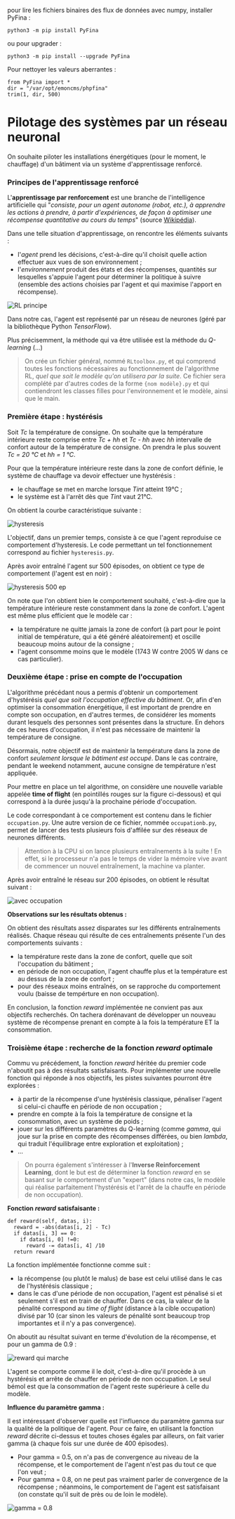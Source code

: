 pour lire les fichiers binaires des flux de données avec numpy, installer PyFina :

```
python3 -m pip install PyFina
```
ou pour upgrader :
```
python3 -m pip install --upgrade PyFina
```
Pour nettoyer les valeurs aberrantes :

```
from PyFina import *
dir = "/var/opt/emoncms/phpfina"
trim(1, dir, 500)
```


# Pilotage des systèmes par un réseau neuronal

On souhaite piloter les installations énergétiques (pour le moment, le chauffage) d'un bâtiment via un système d'apprentissage renforcé. 


### Principes de l'apprentissage renforcé 

L'**apprentissage par renforcement** est une branche de l'intelligence artificielle qui "*consiste, pour un agent autonome (robot, etc.), à apprendre les actions à prendre, à partir d'expériences, de façon à optimiser une récompense quantitative au cours du temps*" (source [Wikipédia](https://fr.wikipedia.org/wiki/Apprentissage_par_renforcement)). 

Dans une telle situation d'apprentissage, on rencontre les éléments suivants :
* l'*agent* prend les décisions, c'est-à-dire qu'il choisit quelle action effectuer aux vues de son environnement ;
* l'*environnement* produit des états et des récompenses, quantités sur lesquelles s'appuie l'agent pour déterminer la politique à suivre (ensemble des actions choisies par l'agent et qui maximise l'apport en récompense). 

![RL principe](imagesHysteresis/RL.jpg)


Dans notre cas, l'agent est représenté par un réseau de neurones (géré par la bibliothèque Python *TensorFlow*).

Plus précisemment, la méthode qui va être utilisée est la méthode du *Q-learning* (...)

> On crée un fichier général, nommé `RLtoolbox.py`, et qui comprend toutes les fonctions nécessaires au fonctionnement de l'algorithme RL, *quel que soit le modèle qu'on utilisera par la suite*. Ce fichier sera complété par d'autres codes de la forme `{nom modèle}.py` et qui contiendront les classes filles pour l'environnement et le modèle, ainsi que le main. 


### Première étape : hystérésis 

Soit *Tc* la température de consigne. On souhaite que la température intérieure reste comprise entre *Tc + hh* et *Tc - hh* avec *hh* intervalle de confort autour de la température de consigne. On prendra le plus souvent *Tc = 20 °C* et *hh = 1 °C*. 

Pour que la température intérieure reste dans la zone de confort définie, le système de chauffage va devoir effectuer une hystérésis : 
* le chauffage se met en marche lorsque *Tint* atteint 19°C ; 
* le système est à l'arrêt dès que *Tint* vaut 21°C. 

On obtient la courbe caractéristique suivante :

![hysteresis](imagesHysteresis/hysteresis.png)

L'objectif, dans un premier temps, consiste à ce que l'agent reproduise ce comportement d'hysteresis. Le code permettant un tel fonctionnement correspond au fichier `hysteresis.py`.

Après avoir entraîné l'agent sur 500 épisodes, on obtient ce type de comportement (l'agent est en noir) :

![hysteresis 500 ep](imagesHysteresis/comportement_newCode_16_08_2.png)

On note que l'on obtient bien le comportement souhaité, c'est-à-dire que la température intérieure reste constamment dans la zone de confort. L'agent est même plus efficient que le modèle car :
* la température ne quitte jamais la zone de confort (à part pour le point initial de température, qui a été généré aléatoirement) et oscille beaucoup moins autour de la consigne ;
* l'agent consomme moins que le modèle (1743 W contre 2005 W dans ce cas particulier).  


### Deuxième étape : prise en compte de l'occupation

L'algorithme précédant nous a permis d'obtenir un comportement d'hystérésis *quel que soit l'occupation effective du bâtiment*. Or, afin d'en optimiser la consommation énergétique, il est important de prendre en compte son occupation, en d'autres termes, de considérer les moments durant lesquels des personnes sont présentes dans la structure. En dehors de ces heures d'occupation, il n'est pas nécessaire de maintenir la température de consigne.

Désormais, notre objectif est de maintenir la température dans la zone de confort *seulement lorsque le bâtiment est occupé*. Dans le cas contraire, pendant le weekend notamment, aucune consigne de température n'est appliquée. 

Pour mettre en place un tel algorithme, on considère une nouvelle variable appelée **time of flight** (en pointillés rouges sur la figure ci-dessous) et qui correspond à la durée jusqu'à la prochaine période d'occupation. 

Le code correspondant à ce comportement est contenu dans le fichier `occupation.py`. Une autre version de ce fichier, nommée `occupationb.py`, permet de lancer des tests plusieurs fois d'affilée sur des réseaux de neurones différents. 

> Attention à la CPU si on lance plusieurs entraînements à la suite ! En effet, si le processeur n'a pas le temps de vider la mémoire vive avant de commencer un nouvel entraînement, la machine va planter. 


Après avoir entraîné le réseau sur 200 épisodes, on obtient le résultat suivant : 

![avec occupation](imagesHystNOcc/comportement_200ep.png)


**Observations sur les résultats obtenus :**

On obtient des résultats assez disparates sur les différents entraînements réalisés. Chaque réseau qui résulte de ces entraînements présente l'un des comportements suivants : 
* la température reste dans la zone de confort, quelle que soit l'occupation du bâtiment ; 
* en période de non occupation, l'agent chauffe plus et la température est au dessus de la zone de confort ; 
* pour des réseaux moins entraînés, on se rapproche du comportement voulu (baisse de tempérture en non occupation).

En conclusion, la fonction *reward* implémentée ne convient pas aux objectifs recherchés. On tachera dorénavant de développer un nouveau système de récompense prenant en compte à la fois la température ET la consommation. 


### Troisième étape : recherche de la fonction *reward* optimale

Commu vu précédement, la fonction *reward* héritée du premier code n'aboutit pas à des résultats satisfaisants. Pour implémenter une nouvelle fonction qui réponde à nos objectifs, les pistes suivantes pourront être explorées :
* à partir de la récompense d'une hystérésis classique, pénaliser l'agent si celui-ci chauffe en période de non occupation ;
* prendre en compte à la fois la température de consigne et la consommation, avec un système de poids ;
* jouer sur les différents paramètres du Q-learning (comme *gamma*, qui joue sur la prise en compte des récompenses différées, ou bien *lambda*, qui traduit l'équilibrage entre exploration et exploitation) ;
* ...


> On pourra également s'intéresser à l'**Inverse Reinforcement Learning**, dont le but est de déterminer la fonction *reward* en se basant sur le comportement d'un "expert" (dans notre cas, le modèle qui réalise parfaitement l'hystérésis et l'arrêt de la chauffe en période de non occupation). 


**Fonction *reward* satisfaisante :**

```
def reward(self, datas, i):
  reward = -abs(datas[i, 2] - Tc)
  if datas[i, 3] == 0:
    if datas[i, 0] !=0:
      reward -= datas[i, 4] /10
  return reward 
```

La fonction implémentée fonctionne comme suit :
* la récompense (ou plutôt le malus) de base est celui utilisé dans le cas de l'hystérésis classique ; 
* dans le cas d'une période de non occupation, l'agent est pénalisé si et seulement s'il est en train de chauffer. Dans ce cas, la valeur de la pénalité correspond au *time of flight* (distance à la cible occupation) divisé par 10 (car sinon les valeurs de pénalité sont beaucoup trop importantes et il n'y a pas convergence). 

On aboutit au résultat suivant en terme d'évolution de la récompense, et pour un gamma de 0.9 : 

![reward qui marche](imagesTestReward/reward25_08_800ep.png)

L'agent se comporte comme il le doit, c'est-à-dire qu'il procède à un hystérésis et arrête de chauffer en période de non occupation. Le seul bémol est que la consommation de l'agent reste supérieure à celle du modèle. 


**Influence du paramètre gamma :**

Il est intéressant d'observer quelle est l'influence du paramètre gamma sur la qualité de la politique de l'agent. Pour ce faire, en utilisant la fonction *reward* décrite ci-dessus et toutes choses égales par ailleurs, on fait varier gamma (à chaque fois sur une durée de 400 épisodes). 
* Pour gamma = 0.5, on n'a pas de convergence au niveau de la récompense, et le comportement de l'agent n'est pas du tout ce que l'on veut ;
* Pour gamma = 0.8, on ne peut pas vraiment parler de convergence de la récompense ; néanmoins, le comportement de l'agent est satisfaisant (on constate qu'il suit de près ou de loin le modèle). 

![gamma = 0.8](imagesTestReward/testGamma/comportement_gamma_0_8.png)
